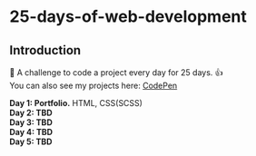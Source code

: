 # 25-days-of-web-development
## Introduction
📅 A challenge to code a project every day for 25 days. 👍 \
You can also see my projects here: [CodePen](https://codepen.io/zekaeria)

**Day 1: Portfolio.** HTML, CSS(SCSS)\
**Day 2: TBD** \
**Day 3: TBD** \
**Day 4: TBD** \
**Day 5: TBD** 

